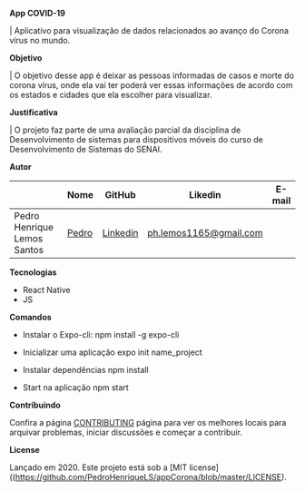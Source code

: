 
**App COVID-19**

| Aplicativo para visualização de dados relacionados ao avanço do Corona  vírus no mundo.

**Objetivo**

| O objetivo desse app é deixar as pessoas informadas de casos e morte do corona vírus, onde ela vai ter poderá ver essas informações de acordo com os estados e cidades que ela escolher para visualizar.

**Justificativa**

| O projeto faz parte de uma avaliação parcial da disciplina de Desenvolvimento de sistemas para dispositivos móveis do curso de Desenvolvimento de Sistemas do SENAI.

**Autor**

|                                                                                                                             | Nome                      | GitHub                                   | Likedin                                                 | E-mail                    |
| -------------------------------------------------------------------------------------------------------------------------------- | ------------------------- | ---------------------------------------- | ------------------------------------------------------- | ------------------------- |
| Pedro Henrique Lemos Santos | [Pedro](https://github.com/PedroHenriqueLS) | [Linkedin](https://www.linkedin.com/in/pedro-henrique-santos/) | ph.lemos1165@gmail.com|

**Tecnologias**

- React Native
- JS



**Comandos**

- Instalar o Expo-cli: npm install -g expo-cli

- Inicializar uma aplicação expo init name_project

- Instalar dependências npm install

- Start na aplicação npm start


**Contribuindo**

Confira a página [CONTRIBUTING](https://github.com/PedroHenriqueLS/appCorona/blob/master/CONTRIBUTING) página para ver os melhores locais para arquivar problemas, iniciar discussões e começar a contribuir.

**License**

Lançado em 2020.
Este projeto está sob a [MIT license]((https://github.com/PedroHenriqueLS/appCorona/blob/master/LICENSE).

